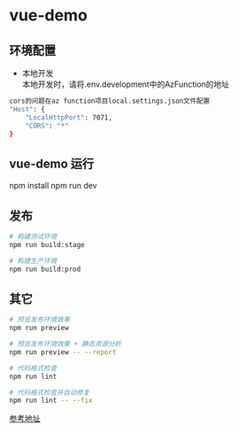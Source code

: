 # vue-demo

## 环境配置
- 本地开发  
本地开发时，请将.env.development中的AzFunction的地址

```bash
cors的问题在az function项目local.settings.json文件配置
"Host": {
    "LocalHttpPort": 7071,
    "CORS": "*"
}
```

## vue-demo 运行
npm install
npm run dev

## 发布

```bash
# 构建测试环境
npm run build:stage

# 构建生产环境
npm run build:prod
```

## 其它

```bash
# 预览发布环境效果
npm run preview

# 预览发布环境效果 + 静态资源分析
npm run preview -- --report

# 代码格式检查
npm run lint

# 代码格式检查并自动修复
npm run lint -- --fix
```

[参考地址](http://panjiachen.github.io/vue-admin-template)
